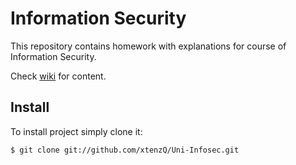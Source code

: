 # Information Security

This repository contains homework with explanations for course of Information Security.

Check [wiki](https://github.com/xtenzQ/Uni-Infosec/wiki) for content.

## Install

To install project simply clone it:
```
$ git clone git://github.com/xtenzQ/Uni-Infosec.git
```
